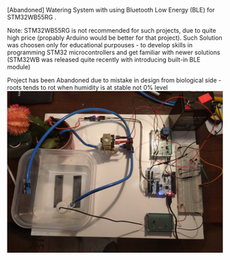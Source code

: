[Abandoned] Watering System with using Bluetooth Low Energy (BLE) for 
STM32WB55RG .

Note: STM32WB55RG is not recommended for such projects, due to quite 
high price (propably Arduino would be better for that project).
Such Solution was choosen only for educational purpouses - 
to develop skills in programming STM32 microcontrollers and get familiar 
with newer solutions (STM32WB was released quite recently with 
introducing built-in BLE module)

Project has been Abandoned due to mistake in design from biological side - roots tends to rot when humidity is at stable not 0% level
![Prototype Photo](https://github.com/michalkrawczyk/STM32WB_BLE_Project/blob/master/107983967_313378343399944_5982415945246422680_n.jpg)

